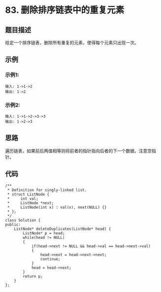 # 83. 删除排序链表中的重复元素

## 题目描述

给定一个排序链表，删除所有重复的元素，使得每个元素只出现一次。

## 示例

### 示例1:

```
输入: 1->1->2
输出: 1->2
```

### 示例2:

```
输入: 1->1->2->3->3
输出: 1->2->3
```

## 思路

遍历链表，如果前后两值相等则将前者的指针指向后者的下一个数据，注意空指针。

## 代码

```
/**
 * Definition for singly-linked list.
 * struct ListNode {
 *     int val;
 *     ListNode *next;
 *     ListNode(int x) : val(x), next(NULL) {}
 * };
 */
class Solution {
public:
    ListNode* deleteDuplicates(ListNode* head) {
        ListNode* p = head;
        while(head != NULL)
        {
            if(head->next != NULL && head->val == head->next->val)
            {
                head->next = head->next->next;
                continue;
            }
            head = head->next;
        }
        return p;
    }
};
```

